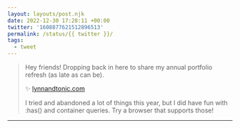 ```yaml
---
layout: layouts/post.njk
date: 2022-12-30 17:28:11 +00:00
twitter: '1608877621512896513'
permalink: /status/{{ twitter }}/
tags: 
  - tweet
---
```


> Hey friends! Dropping back in here to share my annual portfolio refresh (as late as can be).
> 
> ✨ [lynnandtonic.com](https://lynnandtonic.com)
> 
> I tried and abandoned a lot of things this year, but I did have fun with :has() and container queries. Try a browser that supports those!

---
